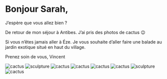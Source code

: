 # Bonjour Sarah,
J’espère que vous allez bien ?

De retour de mon séjour à Antibes. J’ai pris des photos de cactus 😉

Si vous n’êtes jamais aller à Éze. Je vous souhaite d’aller faire une balade au jardin exotique situé en haut du village.

Prenez soin de vous,
Vincent

![cactus](../public/img/IMG_0383.jpeg)
![sculpture](../public/img/IMG_0381.jpeg)
![cactus](../public/img/IMG_0380.jpeg)
![cactus](../public/img/IMG_0378.jpeg)
![cactus](../public/img/IMG_0375.jpeg)
![cactus](../public/img/IMG_0374.jpeg)
![sculpture](../public/img/IMG_0373.jpeg)
![cactus](../public/img/IMG_0371.jpeg)

